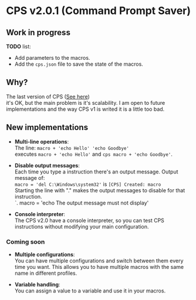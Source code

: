 # CPS v2.0.1 (Command Prompt Saver)

## Work in progress

**TODO** list:
- Add parameters to the macros.
- Add the `cps.json` file to save the state of the macros.

## Why?
The last version of CPS ([See here](https://github.com/POLA-LCS/CPS))  
it's OK, but the main problem is it's scalability. I am open to future implementations
and the way CPS v1 is writed it is a little too bad.

## New implementations
- **Multi-line operations**:  
The line: `macro + 'echo Hello' 'echo Goodbye'`  
executes `macro + 'echo Hello'` and `cps macro + 'echo Goodbye'`.

- **Disable output messages**:  
Each time you type a instruction there's an output message. Output message of:  
`macro = 'del C:\Windows\system32'` is `[CPS] Created: macro`  
Starting the line with "." makes the output messages to disable for that instruction.  
`. macro = 'echo The output message must not display'

- **Console interpreter**:  
The CPS v2.0 have a console interpreter, so you can test CPS instructions without modifying your main configuration.

### Coming soon
- **Multiple configurations**:  
You can have multiple configurations and switch between them every time you want.
This allows you to have multiple macros with the same name in different profiles.

- **Variable handling**:  
You can assign a value to a variable and use it in your macros.
